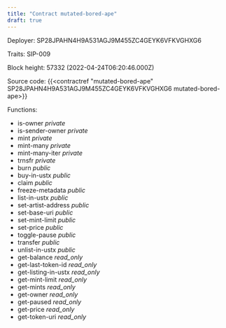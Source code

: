 ```yaml
---
title: "Contract mutated-bored-ape"
draft: true
---
```

Deployer: SP28JPAHN4H9A531AGJ9M455ZC4GEYK6VFKVGHXG6

Traits:
SIP-009 



Block height: 57332 (2022-04-24T06:20:46.000Z)

Source code: {{<contractref "mutated-bored-ape" SP28JPAHN4H9A531AGJ9M455ZC4GEYK6VFKVGHXG6 mutated-bored-ape>}}

Functions:

* is-owner _private_
* is-sender-owner _private_
* mint _private_
* mint-many _private_
* mint-many-iter _private_
* trnsfr _private_
* burn _public_
* buy-in-ustx _public_
* claim _public_
* freeze-metadata _public_
* list-in-ustx _public_
* set-artist-address _public_
* set-base-uri _public_
* set-mint-limit _public_
* set-price _public_
* toggle-pause _public_
* transfer _public_
* unlist-in-ustx _public_
* get-balance _read_only_
* get-last-token-id _read_only_
* get-listing-in-ustx _read_only_
* get-mint-limit _read_only_
* get-mints _read_only_
* get-owner _read_only_
* get-paused _read_only_
* get-price _read_only_
* get-token-uri _read_only_
